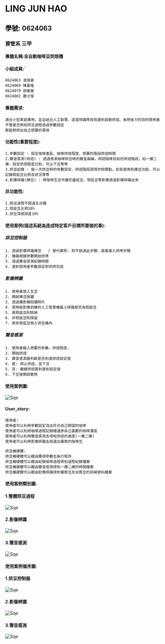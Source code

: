 # LING JUN HAO

## 學號: 0624063

### 資管系 三甲

#### 專題名稱:全自動咖啡豆烘焙機


#### 小組成員:`
```
0624063 凌俊豪
0624069 陳晏瑤
0624079 郭維東
0624081 蕭士傑
```
#### 專題需求:
```
適合小型家庭專用，並且結合人工智慧、語音辨識等技術達到自動烘焙、省時省力的目的使用者不管是否熟知烘豆過程透過參數設定
都能夠烘出自己想要的風味
```

#### 功能性(重要程度):
```
1.參數設定 : 設定咖啡產區、咖啡烘焙程度、想要的階段烘焙時間
2.聲音感測(烘焙) : 透過感測咖啡烘豆時的聲音曲線，辨認咖啡目前的烘焙階段，如一爆二爆，設定烘焙程度已到，可以下豆等等
3.烘豆紀錄 : 每一次烘豆時的參數設定、烘焙階段測得的時間點，如有使用到揀豆功能，可以記錄瑕疵豆比例及狀況等等
4.影像辨識(揀豆) : 將咖啡生豆中屬於蟲蛀豆、瑕疵豆等影像透過影像辨識出來
```

#### 非功能性:
```
1.挑豆過程不超過五分鐘
2.瑕疵豆比例10%
3.烘豆深感誤差10%
```

#### 使用案例(描述系統為逹成特定客戶目標所要做的事):
##### 烘豆控制器
```
1. 透過影像辨識揀豆   / 替代案例: 則不經過此步驟，直接進入烘烤步驟
2. 機器根據參數開始烘烤
3. 透過聲音感測紀錄時間
4. 達到使用者參數設定即烘烤完成
```
##### 影像辨識
```
1. 使用者放入生豆
2. 開啟揀豆按鍵
3. 透過攝影機拍攝照片
4. 使用經影像訓練的人工智慧機器人辨識是否為瑕疵豆
5. 是瑕疵豆則挑掉
6. 非瑕疵豆則保留
7. 將非瑕疵豆倒入烘豆機內
```
##### 聲音感測
```
1. 使用者輸入想要的參數，烘焙程度，
2. 開始烘焙
3. 聲音感測器判斷是否到達烘焙設定值
4. 是: 停止烘焙，並下豆
5. 否: 繼續烘焙直到達到設定值
6. 下豆後開啟散熱
```

#### 使用案例圖:
![Sqe](使用案例圖.PNG)

#### User_story:
```
使用者:
使用者可以利用參數設定泡出符合自己期望的咖啡
使用者可以利用咖啡過程記錄檔還原自己喜歡的咖啡濃度
使用者可以利用聲音感測去得知烘焙的進度(一爆二爆)
使用者可以利用影像辨識去挑選出優質的咖啡豆
```
```
烘豆機硬體:
烘豆機硬體可以藉由獲得參數去執行程序
烘豆機硬體可以藉由紀錄咖啡過程得到過程紀錄檔案
烘豆機硬體可以藉由聲音感測得到一爆二爆的時間檔案
烘豆機硬體可以藉由影像辨識得到優質豆及劣質豆的詳細資料檔案
```
#### 使用案例類別圖:
#### 1.整體烘豆過程
![Sqe](完整烘豆過程2.png)
#### 2.影像辨識
![Sqe](影像辨識2.png)
#### 3.聲音感測
![Sqe](聲音感測2.png)

#### 使用案例循序圖:
#### 1.烘豆控制器
![Sqe](整體烘豆過程3.png)
#### 2.影像辨識
![Sqe](影像辨識.png)
#### 3.聲音感測
![Sqe](聲音感測4.png)
